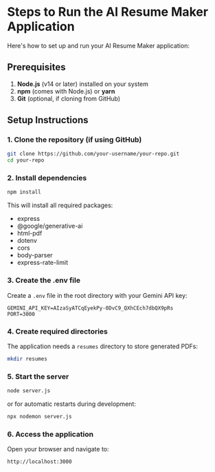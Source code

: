 # Steps to Run the AI Resume Maker Application

Here's how to set up and run your AI Resume Maker application:

## Prerequisites
1. **Node.js** (v14 or later) installed on your system
2. **npm** (comes with Node.js) or **yarn**
3. **Git** (optional, if cloning from GitHub)

## Setup Instructions

### 1. Clone the repository (if using GitHub)
```bash
git clone https://github.com/your-username/your-repo.git
cd your-repo
```

### 2. Install dependencies
```bash
npm install
```
This will install all required packages:
- express
- @google/generative-ai
- html-pdf
- dotenv
- cors
- body-parser
- express-rate-limit

### 3. Create the .env file
Create a `.env` file in the root directory with your Gemini API key:
```
GEMINI_API_KEY=AIzaSyATCqEyekPy-0DvC9_QXhCEch7dbQX9pRs
PORT=3000
```

### 4. Create required directories
The application needs a `resumes` directory to store generated PDFs:
```bash
mkdir resumes
```

### 5. Start the server
```bash
node server.js
```
or for automatic restarts during development:
```bash
npx nodemon server.js
```

### 6. Access the application
Open your browser and navigate to:
```
http://localhost:3000
```
